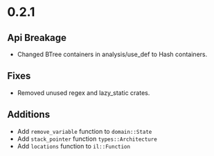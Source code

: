 # 0.2.1

## Api Breakage

* Changed BTree containers in analysis/use_def to Hash containers.

## Fixes
* Removed unused regex and lazy_static crates.

## Additions
* Add `remove_variable` function to `domain::State`
* Add `stack_pointer` function `types::Architecture`
* Add `locations` function to `il::Function`